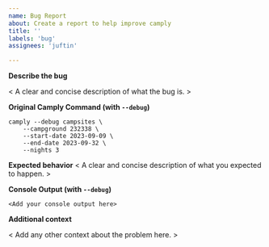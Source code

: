 ```yaml
---
name: Bug Report
about: Create a report to help improve camply
title: ''
labels: 'bug'
assignees: 'juftin'

---
```


**Describe the bug**

< A clear and concise description of what the bug is. >

**Original Camply Command (with `--debug`)**

<!-- Replace the below command with your personal camply command, make sure to include the `--debug` -->
<!-- if the output is too long you can attach a text file or omit the `--debug` if needed -->

```console
camply --debug campsites \
    --campground 232338 \
    --start-date 2023-09-09 \
    --end-date 2023-09-32 \
    --nights 3
```

**Expected behavior**
< A clear and concise description of what you expected to happen. >

**Console Output (with `--debug`)**

```
<Add your console output here>
```

**Additional context**

< Add any other context about the problem here. >
